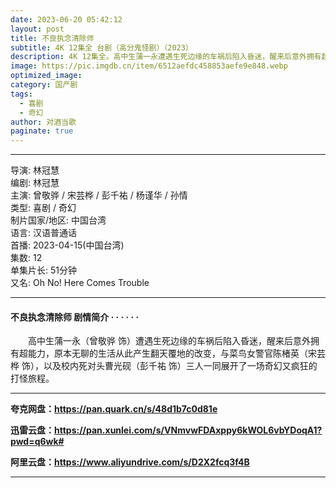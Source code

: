 ```yaml
---
date: 2023-06-20 05:42:12
layout: post
title: 不良执念清除师
subtitle: 4K 12集全 台剧（高分鬼怪剧）（2023）
description: 4K 12集全。高中生蒲一永遭遇生死边缘的车祸后陷入昏迷，醒来后意外拥有超能力，原本无聊的生活从此产生翻天覆地的改变，与菜鸟女警官陈楮英，以及校内死对头曹光砚三人一同展开了一场奇幻又疯狂的打怪旅程....
image: https://pic.imgdb.cn/item/6512aefdc458853aefe9e848.webp
optimized_image: 
category: 国产剧
tags:  
  - 喜剧
  - 奇幻
author: 对酒当歌
paginate: true
---
```


---

导演: 林冠慧  
编剧: 林冠慧  
主演: 曾敬骅 / 宋芸桦 / 彭千祐 / 杨谨华 / 孙情  
类型: 喜剧 / 奇幻  
制片国家/地区: 中国台湾  
语言: 汉语普通话  
首播: 2023-04-15(中国台湾)  
集数: 12  
单集片长: 51分钟  
又名: Oh No! Here Comes Trouble  

---

#### 不良执念清除师 剧情简介 · · · · · ·

　　高中生蒲一永（曾敬骅 饰）遭遇生死边缘的车祸后陷入昏迷，醒来后意外拥有超能力，原本无聊的生活从此产生翻天覆地的改变，与菜鸟女警官陈楮英（宋芸桦 饰），以及校内死对头曹光砚（彭千祐 饰）三人一同展开了一场奇幻又疯狂的打怪旅程。

---

**夸克网盘：<https://pan.quark.cn/s/48d1b7c0d81e>**

**迅雷云盘：<https://pan.xunlei.com/s/VNmvwFDAxppy6kWOL6vbYDoqA1?pwd=q6wk#>**

**阿里云盘：<https://www.aliyundrive.com/s/D2X2fcq3f4B>**

---
